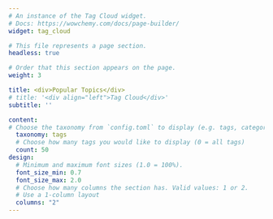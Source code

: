 ```yaml
---
# An instance of the Tag Cloud widget.
# Docs: https://wowchemy.com/docs/page-builder/
widget: tag_cloud

# This file represents a page section.
headless: true

# Order that this section appears on the page.
weight: 3

title: <div>Popular Topics</div>
# title: '<div align="left">Tag Cloud</div>'
subtitle: ''

content:
# Choose the taxonomy from `config.toml` to display (e.g. tags, categories)
  taxonomy: tags
  # Choose how many tags you would like to display (0 = all tags)
  count: 50
design:
  # Minimum and maximum font sizes (1.0 = 100%).
  font_size_min: 0.7
  font_size_max: 2.0
  # Choose how many columns the section has. Valid values: 1 or 2.
  # Use a 1-column layout
  columns: "2"
---
```

